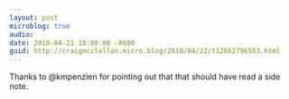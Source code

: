 ```yaml
---
layout: post
microblog: true
audio: 
date: 2010-04-21 18:00:00 -0600
guid: http://craigmcclellan.micro.blog/2010/04/22/t12662796503.html
---
```

Thanks to @kmpenzien for pointing out that that should have read a side note.
